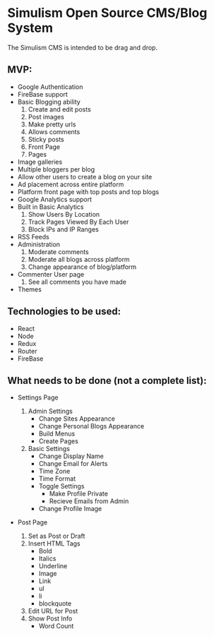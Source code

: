 # Simulism Open Source CMS/Blog System

The Simulism CMS is intended to be drag and drop.

## MVP:
* Google Authentication
* FireBase support
* Basic Blogging ability
    1. Create and edit posts
    2. Post images
    3. Make pretty urls
    4. Allows comments
    5. Sticky posts
    6. Front Page
    7. Pages
* Image galleries
* Multiple bloggers per blog
* Allow other users to create a blog on your site
* Ad placement across entire platform
* Platform front page with top posts and top blogs
* Google Analytics support
* Built in Basic Analytics
    1. Show Users By Location
    2. Track Pages Viewed By Each User
    3. Block IPs and IP Ranges
* RSS Feeds
* Administration
    1. Moderate comments
    2. Moderate all blogs across platform
    3. Change appearance of blog/platform
* Commenter User page
    1. See all comments you have made
* Themes


## Technologies to be used:

* React
* Node
* Redux
* Router
* FireBase

## What needs to be done (not a complete list):

* Settings Page
    1. Admin Settings
        * Change Sites Appearance
        * Change Personal Blogs Appearance
        * Build Menus
        * Create Pages
    2. Basic Settings
        * Change Display Name
        * Change Email for Alerts
        * Time Zone
        * Time Format
        * Toggle Settings
            * Make Profile Private 
            * Recieve Emails from Admin
        * Change Profile Image

* Post Page
    1. Set as Post or Draft
    2. Insert HTML Tags
        * Bold
        * Italics
        * Underline
        * Image
        * Link
        * ul
        * li
        * blockquote
    3. Edit URL for Post
    4. Show Post Info
        * Word Count










